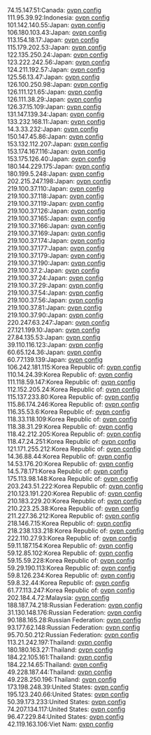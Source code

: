 74.15.147.51:Canada: [ovpn config](vpn/74_15_147_51.ovpn)  
111.95.39.92:Indonesia: [ovpn config](vpn/111_95_39_92.ovpn)  
101.142.140.55:Japan: [ovpn config](vpn/101_142_140_55.ovpn)  
106.180.103.43:Japan: [ovpn config](vpn/106_180_103_43.ovpn)  
113.154.18.17:Japan: [ovpn config](vpn/113_154_18_17.ovpn)  
115.179.202.53:Japan: [ovpn config](vpn/115_179_202_53.ovpn)  
122.135.250.24:Japan: [ovpn config](vpn/122_135_250_24.ovpn)  
123.222.242.56:Japan: [ovpn config](vpn/123_222_242_56.ovpn)  
124.211.192.57:Japan: [ovpn config](vpn/124_211_192_57.ovpn)  
125.56.13.47:Japan: [ovpn config](vpn/125_56_13_47.ovpn)  
126.100.250.98:Japan: [ovpn config](vpn/126_100_250_98.ovpn)  
126.111.121.65:Japan: [ovpn config](vpn/126_111_121_65.ovpn)  
126.111.38.29:Japan: [ovpn config](vpn/126_111_38_29.ovpn)  
126.37.15.109:Japan: [ovpn config](vpn/126_37_15_109.ovpn)  
131.147.139.34:Japan: [ovpn config](vpn/131_147_139_34.ovpn)  
133.232.168.11:Japan: [ovpn config](vpn/133_232_168_11.ovpn)  
14.3.33.232:Japan: [ovpn config](vpn/14_3_33_232.ovpn)  
150.147.45.86:Japan: [ovpn config](vpn/150_147_45_86.ovpn)  
153.132.112.207:Japan: [ovpn config](vpn/153_132_112_207.ovpn)  
153.174.167.116:Japan: [ovpn config](vpn/153_174_167_116.ovpn)  
153.175.126.40:Japan: [ovpn config](vpn/153_175_126_40.ovpn)  
180.144.229.175:Japan: [ovpn config](vpn/180_144_229_175.ovpn)  
180.199.5.248:Japan: [ovpn config](vpn/180_199_5_248.ovpn)  
202.215.247.198:Japan: [ovpn config](vpn/202_215_247_198.ovpn)  
219.100.37.110:Japan: [ovpn config](vpn/219_100_37_110.ovpn)  
219.100.37.118:Japan: [ovpn config](vpn/219_100_37_118.ovpn)  
219.100.37.119:Japan: [ovpn config](vpn/219_100_37_119.ovpn)  
219.100.37.126:Japan: [ovpn config](vpn/219_100_37_126.ovpn)  
219.100.37.165:Japan: [ovpn config](vpn/219_100_37_165.ovpn)  
219.100.37.166:Japan: [ovpn config](vpn/219_100_37_166.ovpn)  
219.100.37.169:Japan: [ovpn config](vpn/219_100_37_169.ovpn)  
219.100.37.174:Japan: [ovpn config](vpn/219_100_37_174.ovpn)  
219.100.37.177:Japan: [ovpn config](vpn/219_100_37_177.ovpn)  
219.100.37.179:Japan: [ovpn config](vpn/219_100_37_179.ovpn)  
219.100.37.190:Japan: [ovpn config](vpn/219_100_37_190.ovpn)  
219.100.37.2:Japan: [ovpn config](vpn/219_100_37_2.ovpn)  
219.100.37.24:Japan: [ovpn config](vpn/219_100_37_24.ovpn)  
219.100.37.29:Japan: [ovpn config](vpn/219_100_37_29.ovpn)  
219.100.37.54:Japan: [ovpn config](vpn/219_100_37_54.ovpn)  
219.100.37.56:Japan: [ovpn config](vpn/219_100_37_56.ovpn)  
219.100.37.81:Japan: [ovpn config](vpn/219_100_37_81.ovpn)  
219.100.37.90:Japan: [ovpn config](vpn/219_100_37_90.ovpn)  
220.247.63.247:Japan: [ovpn config](vpn/220_247_63_247.ovpn)  
27.121.199.10:Japan: [ovpn config](vpn/27_121_199_10.ovpn)  
27.84.135.53:Japan: [ovpn config](vpn/27_84_135_53.ovpn)  
39.110.116.123:Japan: [ovpn config](vpn/39_110_116_123.ovpn)  
60.65.124.36:Japan: [ovpn config](vpn/60_65_124_36.ovpn)  
60.77.139.139:Japan: [ovpn config](vpn/60_77_139_139.ovpn)  
106.242.181.115:Korea Republic of: [ovpn config](vpn/106_242_181_115.ovpn)  
110.14.24.39:Korea Republic of: [ovpn config](vpn/110_14_24_39.ovpn)  
111.118.59.147:Korea Republic of: [ovpn config](vpn/111_118_59_147.ovpn)  
112.152.205.24:Korea Republic of: [ovpn config](vpn/112_152_205_24.ovpn)  
115.137.233.80:Korea Republic of: [ovpn config](vpn/115_137_233_80.ovpn)  
115.86.174.246:Korea Republic of: [ovpn config](vpn/115_86_174_246.ovpn)  
116.35.53.6:Korea Republic of: [ovpn config](vpn/116_35_53_6.ovpn)  
118.33.118.109:Korea Republic of: [ovpn config](vpn/118_33_118_109.ovpn)  
118.38.31.29:Korea Republic of: [ovpn config](vpn/118_38_31_29.ovpn)  
118.42.212.205:Korea Republic of: [ovpn config](vpn/118_42_212_205.ovpn)  
118.47.24.251:Korea Republic of: [ovpn config](vpn/118_47_24_251.ovpn)  
121.171.255.212:Korea Republic of: [ovpn config](vpn/121_171_255_212.ovpn)  
14.36.88.44:Korea Republic of: [ovpn config](vpn/14_36_88_44.ovpn)  
14.53.176.20:Korea Republic of: [ovpn config](vpn/14_53_176_20.ovpn)  
14.5.78.171:Korea Republic of: [ovpn config](vpn/14_5_78_171.ovpn)  
175.113.98.148:Korea Republic of: [ovpn config](vpn/175_113_98_148.ovpn)  
203.243.51.222:Korea Republic of: [ovpn config](vpn/203_243_51_222.ovpn)  
210.123.191.220:Korea Republic of: [ovpn config](vpn/210_123_191_220.ovpn)  
210.183.229.20:Korea Republic of: [ovpn config](vpn/210_183_229_20.ovpn)  
210.223.25.38:Korea Republic of: [ovpn config](vpn/210_223_25_38.ovpn)  
211.227.36.212:Korea Republic of: [ovpn config](vpn/211_227_36_212.ovpn)  
218.146.7.15:Korea Republic of: [ovpn config](vpn/218_146_7_15.ovpn)  
218.238.133.218:Korea Republic of: [ovpn config](vpn/218_238_133_218.ovpn)  
222.110.27.93:Korea Republic of: [ovpn config](vpn/222_110_27_93.ovpn)  
59.11.187.154:Korea Republic of: [ovpn config](vpn/59_11_187_154.ovpn)  
59.12.85.102:Korea Republic of: [ovpn config](vpn/59_12_85_102.ovpn)  
59.15.59.228:Korea Republic of: [ovpn config](vpn/59_15_59_228.ovpn)  
59.29.190.113:Korea Republic of: [ovpn config](vpn/59_29_190_113.ovpn)  
59.8.126.234:Korea Republic of: [ovpn config](vpn/59_8_126_234.ovpn)  
59.8.32.44:Korea Republic of: [ovpn config](vpn/59_8_32_44.ovpn)  
61.77.113.247:Korea Republic of: [ovpn config](vpn/61_77_113_247.ovpn)  
202.184.4.72:Malaysia: [ovpn config](vpn/202_184_4_72.ovpn)  
188.187.74.218:Russian Federation: [ovpn config](vpn/188_187_74_218.ovpn)  
31.130.148.176:Russian Federation: [ovpn config](vpn/31_130_148_176.ovpn)  
90.188.165.28:Russian Federation: [ovpn config](vpn/90_188_165_28.ovpn)  
93.177.62.148:Russian Federation: [ovpn config](vpn/93_177_62_148.ovpn)  
95.70.50.212:Russian Federation: [ovpn config](vpn/95_70_50_212.ovpn)  
113.21.242.197:Thailand: [ovpn config](vpn/113_21_242_197.ovpn)  
180.180.163.27:Thailand: [ovpn config](vpn/180_180_163_27.ovpn)  
184.22.105.161:Thailand: [ovpn config](vpn/184_22_105_161.ovpn)  
184.22.14.65:Thailand: [ovpn config](vpn/184_22_14_65.ovpn)  
49.228.187.44:Thailand: [ovpn config](vpn/49_228_187_44.ovpn)  
49.228.250.196:Thailand: [ovpn config](vpn/49_228_250_196.ovpn)  
173.198.248.39:United States: [ovpn config](vpn/173_198_248_39.ovpn)  
195.123.240.66:United States: [ovpn config](vpn/195_123_240_66.ovpn)  
50.39.173.233:United States: [ovpn config](vpn/50_39_173_233.ovpn)  
74.207.134.117:United States: [ovpn config](vpn/74_207_134_117.ovpn)  
96.47.229.84:United States: [ovpn config](vpn/96_47_229_84.ovpn)  
42.119.163.106:Viet Nam: [ovpn config](vpn/42_119_163_106.ovpn)  

